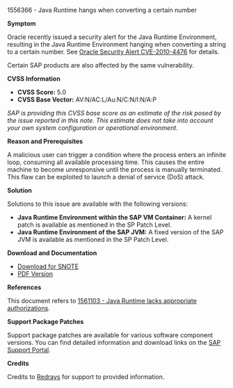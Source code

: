 1556366 - Java Runtime hangs when converting a certain number

**Symptom**

Oracle recently issued a security alert for the Java Runtime Environment, resulting in the Java Runtime Environment hanging when converting a string to a certain number. See [Oracle Security Alert CVE-2010-4476](http://www.oracle.com/technetwork/topics/security/alert-cve-2010-4476-305811.html) for details.

Certain SAP products are also affected by the same vulnerability.

**CVSS Information**

- **CVSS Score:** 5.0  
- **CVSS Base Vector:** AV:N/AC:L/Au:N/C:N/I:N/A:P  

_SAP is providing this CVSS base score as an estimate of the risk posed by the issue reported in this note. This estimate does not take into account your own system configuration or operational environment._

**Reason and Prerequisites**

A malicious user can trigger a condition where the process enters an infinite loop, consuming all available processing time. This causes the entire machine to become unresponsive until the process is manually terminated. This flaw can be exploited to launch a denial of service (DoS) attack.

**Solution**

Solutions to this issue are available with the following versions:

- **Java Runtime Environment within the SAP VM Container:** A kernel patch is available as mentioned in the SP Patch Level.
- **Java Runtime Environment of the SAP JVM:** A fixed version of the SAP JVM is available as mentioned in the SP Patch Level.

**Download and Documentation**

- [Download for SNOTE](https://notesdownloads.sap.com/note/0040000017175552017)
- [PDF Version](https://userapps.support.sap.com/sap/support/sfm/notes/print/0001556366?language=en-US&token=5427E1F1FDA34D1350EFE1D39B821A09)

**References**

This document refers to [1561103 - Java Runtime lacks appropriate authorizations](https://me.sap.com/notes/1561103).

**Support Package Patches**

Support package patches are available for various software component versions. You can find detailed information and download links on the [SAP Support Portal](https://me.sap.com/).

**Credits**

Credits to [Redrays](https://redrays.io) for support to provided information.
